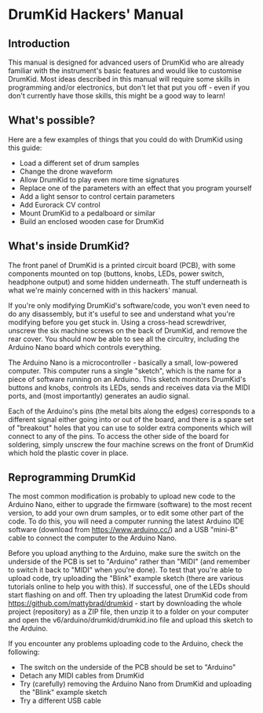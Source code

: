 # DrumKid Hackers' Manual
## Introduction
This manual is designed for advanced users of DrumKid who are already familiar with the instrument's basic features and would like to customise DrumKid. Most ideas described in this manual will require some skills in programming and/or electronics, but don't let that put you off - even if you don't currently have those skills, this might be a good way to learn!

## What's possible?
Here are a few examples of things that you could do with DrumKid using this guide:
- Load a different set of drum samples
- Change the drone waveform
- Allow DrumKid to play even more time signatures
- Replace one of the parameters with an effect that you program yourself
- Add a light sensor to control certain parameters
- Add Eurorack CV control
- Mount DrumKid to a pedalboard or similar
- Build an enclosed wooden case for DrumKid

## What's inside DrumKid?
The front panel of DrumKid is a printed circuit board (PCB), with some components mounted on top (buttons, knobs, LEDs, power switch, headphone output) and some hidden underneath. The stuff underneath is what we're mainly concerned with in this hackers' manual.

If you're only modifying DrumKid's software/code, you won't even need to do any disassembly, but it's useful to see and understand what you're modifying before you get stuck in. Using a cross-head screwdriver, unscrew the six machine screws on the back of DrumKid, and remove the rear cover. You should now be able to see all the circuitry, including the Arduino Nano board which controls everything.

The Arduino Nano is a microcontroller - basically a small, low-powered computer. This computer runs a single "sketch", which is the name for a piece of software running on an Arduino. This sketch monitors DrumKid's buttons and knobs, controls its LEDs, sends and receives data via the MIDI ports, and (most importantly) generates an audio signal.

Each of the Arduino's pins (the metal bits along the edges) corresponds to a different signal either going into or out of the board, and there is a spare set of "breakout" holes that you can use to solder extra components which will connect to any of the pins. To access the other side of the board for soldering, simply unscrew the four machine screws on the front of DrumKid which hold the plastic cover in place.

## Reprogramming DrumKid
The most common modification is probably to upload new code to the Arduino Nano, either to upgrade the firmware (software) to the most recent version, to add your own drum samples, or to edit some other part of the code. To do this, you will need a computer running the latest Arduino IDE software (download from https://www.arduino.cc/) and a USB "mini-B" cable to connect the computer to the Arduino Nano.

Before you upload anything to the Arduino, make sure the switch on the underside of the PCB is set to "Arduino" rather than "MIDI" (and remember to switch it back to "MIDI" when you're done). To test that you're able to upload code, try uploading the "Blink" example sketch (there are various tutorials online to help you with this). If successful, one of the LEDs should start flashing on and off. Then try uploading the latest DrumKid code from https://github.com/mattybrad/drumkid - start by downloading the whole project (repository) as a ZIP file, then unzip it to a folder on your computer and open the v6/arduino/drumkid/drumkid.ino file and upload this sketch to the Arduino.

If you encounter any problems uploading code to the Arduino, check the following:
- The switch on the underside of the PCB should be set to "Arduino"
- Detach any MIDI cables from DrumKid
- Try (carefully) removing the Arduino Nano from DrumKid and uploading the "Blink" example sketch
- Try a different USB cable
